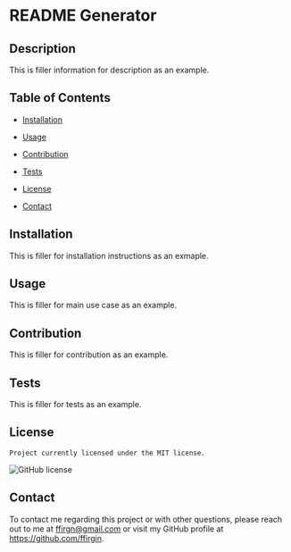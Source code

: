 # README Generator
  
## Description
This is filler information for description as an example.

## Table of Contents
* [Installation](#installation)
* [Usage](#usage)
* [Contribution](#contribution)
* [Tests](#tests)

* [License](#license)

* [Contact](#contact)

## Installation

This is filler for installation instructions as an exmaple.

## Usage

This is filler for main use case as an example.

## Contribution

This is filler for contribution as an example.

## Tests

This is filler for tests as an example.

## License
    Project currently licensed under the MIT license.
![GitHub license](https://img.shields.io/badge/license-MIT-black.svg)

## Contact

To contact me regarding this project or with other questions, please reach out to me at ffirgn@gmail.com or visit my GitHub profile at https://github.com/ffirgin.

